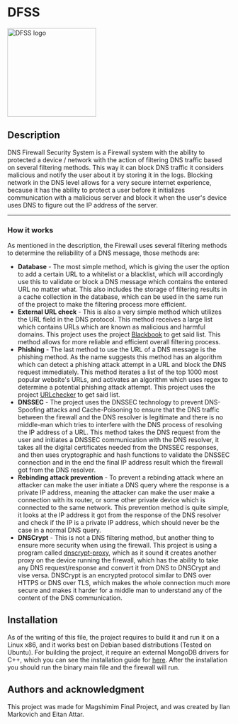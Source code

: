 # DFSS

<img src="https://i.imgur.com/5m7vokU.jpeg" alt="DFSS logo" width=200>

## Description
DNS Firewall Security System is a Firewall system with the ability to protected a device / network with the action of filtering DNS traffic based on several filtering methods. This way it can block DNS traffic it considers malicious and notify the user about it by storing it in the logs. Blocking network in the DNS level allows for a very secure internet experience, because it has the ability to protect a user before it initializes communication with a malicious server and block it when the user's device uses DNS to figure out the IP address of the server.

---
### How it works
As mentioned in the description, the Firewall uses several filtering methods to determine the reliability of a DNS message, those methods are:
- **Database** - The most simple method, which is giving the user the option to add a certain URL to a whitelist or a blacklist, which will accordingly use this to validate or block a DNS message which contains the entered URL no matter what. This also includes the storage of filtering results in a cache collection in the database, which can be used in the same run of the project to make the filtering process more efficient.
- **External URL check** - This is also a very simple method which utilizes the URL field in the DNS protocol. This method receives a large list which contains URLs which are known as malicious and harmful domains. This project uses the project [Blackbook](https://github.com/stamparm/blackbook/) to get said list. This method allows for more reliable and efficient overall filtering process.
- **Phishing** - The last method to use the URL of a DNS message is the phishing method. As the name suggests this method has an algorithm which can detect a phishing attack attempt in a URL and block the DNS request immediately. This method iterates a list of the top 1000 most popular website's URLs, and activates an algorithm which uses regex to determine a potential phishing attack attempt. This project uses the project [URLchecker](https://github.com/bensooter/URLchecker) to get said list.
- **DNSSEC** - The project uses the DNSSEC technology to prevent DNS-Spoofing attacks and Cache-Poisoning to ensure that the DNS traffic between the firewall and the DNS resolver is legitimate and there is no middle-man which tries to interfere with the DNS process of resolving the IP address of a URL. This method takes the DNS request from the user and initiates a DNSSEC communication with the DNS resolver, it takes all the digital certificates needed from the DNSSEC responses, and then uses cryptographic and hash functions to validate the DNSSEC connection and in the end the final IP address result which the firewall got from the DNS resolver.
- **Rebinding attack prevention** - To prevent a rebinding attack where an attacker can make the user initiate a DNS query where the response is a private IP address, meaning the attacker can make the user make a connection with its router, or some other private device which is connected to the same network. This prevention method is quite simple, it looks at the IP address it got from the response of the DNS resolver and check if the IP is a private IP address, which should never be the case in a normal DNS query.
- **DNSCrypt** - This is not a DNS filtering method, but another thing to ensure more security when using the firewall. This project is using a program called [dnscrypt-proxy](https://github.com/DNSCrypt/dnscrypt-proxy), which as it sound it creates another proxy on the device running the firewall, which has the ability to take any DNS request/response and convert it from DNS to DNSCrypt and vise versa. DNSCrypt is an encrypted protocol similar to DNS over HTTPS or DNS over TLS, which makes the whole connection much more secure and makes it harder for a middle man to understand any of the content of the DNS communication.

## Installation
As of the writing of this file, the project requires to build it and run it on a Linux x86, and it works best on Debian based distributions (Tested on Ubuntu). For building the project, it require an external MongoDB drivers for C++, which you can see the installation guide for [here](https://www.mongodb.com/docs/languages/cpp/cpp-driver/current/installation/linux/). After the installation you should run the binary main file and the firewall will run.

## Authors and acknowledgment
This project was made for Magshimim Final Project, and was created by Ilan Markovich and Eitan Attar.
